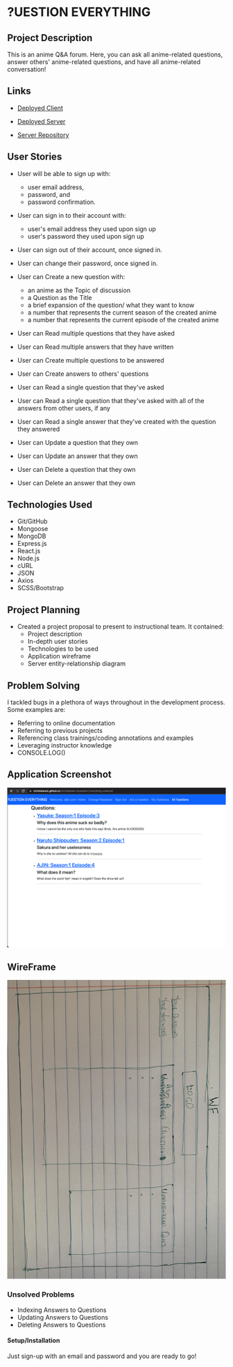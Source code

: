 # ?UESTION EVERYTHING

## Project Description

This is an anime Q&A forum. Here, you can ask all anime-related questions, answer others' anime-related questions, and have all anime-related conversation!

## Links

* [Deployed Client](https://christielewis.github.io/christielewis-Question-Everything-client/)

* [Deployed Server](https://whispering-stream-83145.herokuapp.com)

* [Server Repository](https://github.com/christielewis/christielewis-Question-Everything-server)

## User Stories

- User will be able to sign up with:
  * user email address,
  * password, and
  * password confirmation.

- User can sign in to their account with:
  * user's email address they used upon sign up
  * user's password they used upon sign up

- User can sign out of their account, once signed in.

- User can change their password, once signed in.

- User can Create a new question with:
  * an anime as the Topic of discussion
  * a Question as the Title
  * a brief expansion of the question/ what they want to know
  * a number that represents the current season of the created anime
  * a number that represents the current episode of the created anime

- User can Read multiple questions that they have asked

- User can Read multiple answers that they have written

- User can Create multiple questions to be answered

- User can Create answers to others' questions

- User can Read a single question that they've asked

- User can Read a single question that they've asked with all of the answers from other users, if any

- User can Read a single answer that they've created with the question they answered

- User can Update a question that they own

- User can Update an answer that they own

- User can Delete a question that they own

- User can Delete an answer that they own

## Technologies Used

* Git/GitHub
* Mongoose
* MongoDB
* Express.js
* React.js
* Node.js
* cURL
* JSON
* Axios
* SCSS/Bootstrap

## Project Planning

- Created a project proposal to present to instructional team. It contained:
  * Project description
  * In-depth user stories
  * Technologies to be used
  * Application wireframe
  * Server entity-relationship diagram

## Problem Solving

I tackled bugs in a plethora of ways throughout in the development process. Some examples are:
  * Referring to online documentation
  * Referring to previous projects
  * Referencing class trainings/coding annotations and examples
  * Leveraging instructor knowledge
  * CONSOLE.LOG()

## Application Screenshot
![App](AppSS.png)

## WireFrame
![WF](Proj3WF.jpg)

### Unsolved Problems
* Indexing Answers to Questions
* Updating Answers to Questions
* Deleting Answers to Questions

#### Setup/Installation
Just sign-up with an email and password and you are ready to go!

